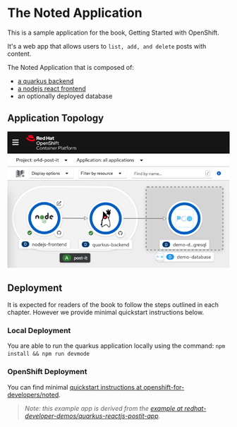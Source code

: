 # The Noted Application
This is a sample application for the book, Getting Started with OpenShift.

It's a web app that allows users to `list, add, and delete` posts with content.

The Noted Application that is composed of:
- [a quarkus backend](https://github.com/openshift-for-developers/quarkus-backend)
- [a nodejs react frontend](https://github.com/openshift-for-developers/nodejs-frontend)
- an optionally deployed database

## Application Topology
![Application topology](topology.png "Application Topology")

## Deployment
It is expected for readers of the book to follow the steps outlined in each chapter.  However we provide minimal quickstart instructions below.

### Local Deployment
You are able to run the quarkus application locally using the command:
`npm install && npm run devmode`

### OpenShift Deployment
You can find minimal [quickstart instructions at openshift-for-developers/noted](https://github.com/openshift-for-developers/noted).

> *Note: this example app is derived from the [example at redhat-developer-demos/quarkus-reactjs-postit-app](https://github.com/redhat-developer-demos/quarkus-reactjs-postit-app).*
